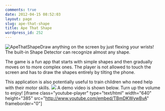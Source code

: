 ```yaml
---
comments: true
date: 2012-04-15 08:52:03
layout: page
slug: ape-that-shape
title: Ape That Shape
wordpress_id: 252
---
```


![ApeThatShape](http://new.multunus.com/wordpress/wp-content/gallery/games-mobile/apethatshape_game.png)Draw anything on the screen by just flexing your wrists! The built-in Shape Detector can recognize almost any shape.

The game is a fun app that starts with simple shapes and then gradually moves on to more complex ones. The player is not allowed to touch the screen and has to draw the shapes entirely by tilting the phone.

This application is also potentially useful to train children who need help with their motor skills.
[![](http://new.multunus.com/wordpress/wp-content/uploads/2012/04/60_avail_market_logo2.png)](https://play.google.com/store/apps/details?id=com.multunus.apethatshape)
A demo video is shown below. Turn up the volume to enjoy!
[iframe class="youtube-player" type="text/html" width="640" height="385" src="http://www.youtube.com/embed/TBmDKWywBvA" frameborder="0"] 
